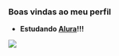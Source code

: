 ### Boas vindas ao meu perfil 

- **Estudando [Alura](https://www.alura.com.br/)!!!**

![](https://media1.tenor.com/m/h-fQB_FC578AAAAC/shannon-sharpe-shay.gif)
